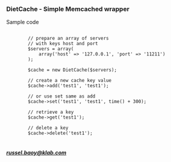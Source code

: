 ### DietCache - Simple Memcached wrapper

<p>Sample code</p>

<pre>
<code>
        // prepare an array of servers
        // with keys host and port
        $servers = array(
            array('host' => '127.0.0.1', 'port' => '11211')
        );

        $cache = new DietCache($servers);

        // create a new cache key value
        $cache->add('test1', 'test1');

        // or use set same as add
        $cache->set('test1', 'test1', time() + 300);

        // retrieve a key
        $cache->get('test1');

        // delete a key
        $cache->delete('test1');
</code>
</pre>


##### russel.baoy@klab.com
